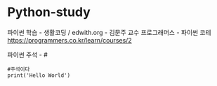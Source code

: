 # Python-study
파이썬 학습 - 생활코딩 / edwith.org - 김문주 교수 
프로그래머스 - 파이썬 코테  https://programmers.co.kr/learn/courses/2

파이썬 주석 - #
~~~
#주석이다
print('Hello World')
~~~
